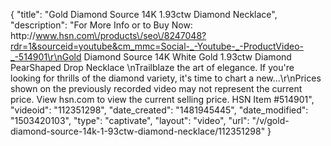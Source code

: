 {
    "title": "Gold   Diamond Source 14K 1.93ctw Diamond Necklace",
    "description": "For More Info or to Buy Now: http:\/\/www.hsn.com\/products\/seo\/8247048?rdr=1&sourceid=youtube&cm_mmc=Social-_-Youtube-_-ProductVideo-_-514901\r\nGold   Diamond Source 14K White Gold 1.93ctw Diamond PearShaped Drop Necklace \nTrailblaze the art of elegance. If you're looking for thrills of the diamond variety, it's time to chart a new...\r\nPrices shown on the previously recorded video may not represent the current price.  View hsn.com to view the current selling price. HSN Item #514901",
    "videoid": "112351298",
    "date_created": "1481945445",
    "date_modified": "1503420103",
    "type": "captivate",
    "layout": "video",
    "url": "\/v\/gold-diamond-source-14k-1-93ctw-diamond-necklace\/112351298"
}